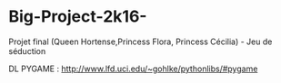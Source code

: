# Big-Project-2k16-
Projet final (Queen Hortense,Princess Flora, Princess Cécilia) - Jeu de séduction

DL PYGAME : 
http://www.lfd.uci.edu/~gohlke/pythonlibs/#pygame
